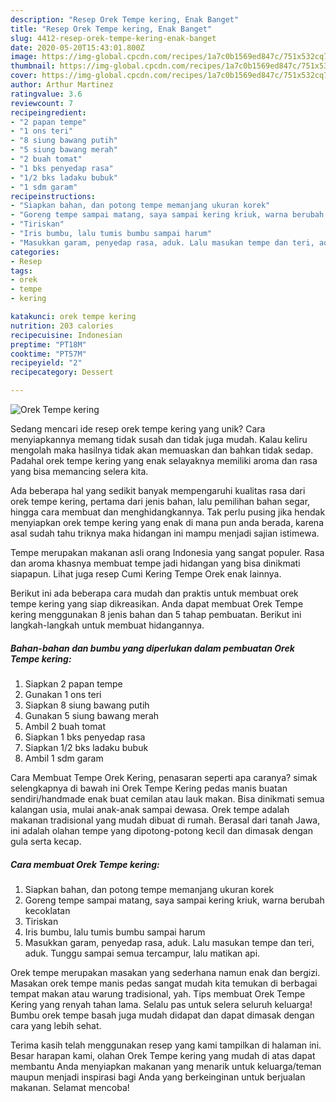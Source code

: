 ```yaml
---
description: "Resep Orek Tempe kering, Enak Banget"
title: "Resep Orek Tempe kering, Enak Banget"
slug: 4412-resep-orek-tempe-kering-enak-banget
date: 2020-05-20T15:43:01.800Z
image: https://img-global.cpcdn.com/recipes/1a7c0b1569ed847c/751x532cq70/orek-tempe-kering-foto-resep-utama.jpg
thumbnail: https://img-global.cpcdn.com/recipes/1a7c0b1569ed847c/751x532cq70/orek-tempe-kering-foto-resep-utama.jpg
cover: https://img-global.cpcdn.com/recipes/1a7c0b1569ed847c/751x532cq70/orek-tempe-kering-foto-resep-utama.jpg
author: Arthur Martinez
ratingvalue: 3.6
reviewcount: 7
recipeingredient:
- "2 papan tempe"
- "1 ons teri"
- "8 siung bawang putih"
- "5 siung bawang merah"
- "2 buah tomat"
- "1 bks penyedap rasa"
- "1/2 bks ladaku bubuk"
- "1 sdm garam"
recipeinstructions:
- "Siapkan bahan, dan potong tempe memanjang ukuran korek"
- "Goreng tempe sampai matang, saya sampai kering kriuk, warna berubah kecoklatan"
- "Tiriskan"
- "Iris bumbu, lalu tumis bumbu sampai harum"
- "Masukkan garam, penyedap rasa, aduk. Lalu masukan tempe dan teri, aduk. Tunggu sampai semua tercampur, lalu matikan api."
categories:
- Resep
tags:
- orek
- tempe
- kering

katakunci: orek tempe kering 
nutrition: 203 calories
recipecuisine: Indonesian
preptime: "PT18M"
cooktime: "PT57M"
recipeyield: "2"
recipecategory: Dessert

---
```



![Orek Tempe kering](https://img-global.cpcdn.com/recipes/1a7c0b1569ed847c/751x532cq70/orek-tempe-kering-foto-resep-utama.jpg)

Sedang mencari ide resep orek tempe kering yang unik? Cara menyiapkannya memang tidak susah dan tidak juga mudah. Kalau keliru mengolah maka hasilnya tidak akan memuaskan dan bahkan tidak sedap. Padahal orek tempe kering yang enak selayaknya memiliki aroma dan rasa yang bisa memancing selera kita.

Ada beberapa hal yang sedikit banyak mempengaruhi kualitas rasa dari orek tempe kering, pertama dari jenis bahan, lalu pemilihan bahan segar, hingga cara membuat dan menghidangkannya. Tak perlu pusing jika hendak menyiapkan orek tempe kering yang enak di mana pun anda berada, karena asal sudah tahu triknya maka hidangan ini mampu menjadi sajian istimewa.

Tempe merupakan makanan asli orang Indonesia yang sangat populer. Rasa dan aroma khasnya membuat tempe jadi hidangan yang bisa dinikmati siapapun. Lihat juga resep Cumi Kering Tempe Orek enak lainnya.


Berikut ini ada beberapa cara mudah dan praktis untuk membuat orek tempe kering yang siap dikreasikan. Anda dapat membuat Orek Tempe kering menggunakan 8 jenis bahan dan 5 tahap pembuatan. Berikut ini langkah-langkah untuk membuat hidangannya.

<!--inarticleads1-->

##### Bahan-bahan dan bumbu yang diperlukan dalam pembuatan Orek Tempe kering:

1. Siapkan 2 papan tempe
1. Gunakan 1 ons teri
1. Siapkan 8 siung bawang putih
1. Gunakan 5 siung bawang merah
1. Ambil 2 buah tomat
1. Siapkan 1 bks penyedap rasa
1. Siapkan 1/2 bks ladaku bubuk
1. Ambil 1 sdm garam


Cara Membuat Tempe Orek Kering, penasaran seperti apa caranya? simak selengkapnya di bawah ini  Orek Tempe Kering pedas manis buatan sendiri/handmade enak buat cemilan atau lauk makan. Bisa dinikmati semua kalangan usia, mulai anak-anak sampai dewasa. Orek tempe adalah makanan tradisional yang mudah dibuat di rumah. Berasal dari tanah Jawa, ini adalah olahan tempe yang dipotong-potong kecil dan dimasak dengan gula serta kecap. 

<!--inarticleads2-->

##### Cara membuat Orek Tempe kering:

1. Siapkan bahan, dan potong tempe memanjang ukuran korek
1. Goreng tempe sampai matang, saya sampai kering kriuk, warna berubah kecoklatan
1. Tiriskan
1. Iris bumbu, lalu tumis bumbu sampai harum
1. Masukkan garam, penyedap rasa, aduk. Lalu masukan tempe dan teri, aduk. Tunggu sampai semua tercampur, lalu matikan api.


Orek tempe merupakan masakan yang sederhana namun enak dan bergizi. Masakan orek tempe manis pedas sangat mudah kita temukan di berbagai tempat makan atau warung tradisional, yah. Tips membuat Orek Tempe Kering yang renyah tahan lama. Selalu pas untuk selera seluruh keluarga! Bumbu orek tempe basah juga mudah didapat dan dapat dimasak dengan cara yang lebih sehat. 

Terima kasih telah menggunakan resep yang kami tampilkan di halaman ini. Besar harapan kami, olahan Orek Tempe kering yang mudah di atas dapat membantu Anda menyiapkan makanan yang menarik untuk keluarga/teman maupun menjadi inspirasi bagi Anda yang berkeinginan untuk berjualan makanan. Selamat mencoba!
